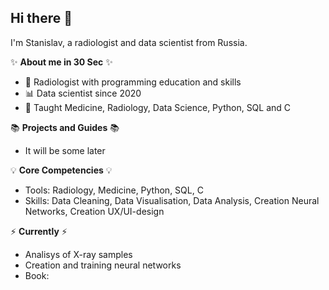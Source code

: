 ## Hi there 👋
I'm Stanislav, a radiologist and data scientist from Russia.

✨ **About me in 30 Sec** ✨
<ul>
<li>🏥 Radiologist with programming education and skills
  <li>📊 Data scientist since 2020
    <li>📝 Taught Medicine, Radiology, Data Science, Python, SQL and C
</ul>

📚 **Projects and Guides** 📚
<ul>
  <li>It will be some later
</ul>

💡 **Core Competencies** 💡
<ul>
  <li>Tools: Radiology, Medicine, Python, SQL, C
    <li>Skills: Data Cleaning, Data Visualisation, Data Analysis, Creation Neural Networks, Creation UX/UI-design
</ul>

⚡ **Currently** ⚡
<ul>
  <li>Analisys of X-ray samples
    <li>Creation and training neural networks
      <li>Book: 
</ul>
<!--

**Stan-create/Stan-create** is a ✨ _special_ ✨ repository because its `README.md` (this file) appears on your GitHub profile.

Here are some ideas to get you started:

- 🔭 I’m currently working on ...
- 🌱 I’m currently learning ...
- 👯 I’m looking to collaborate on ...
- 🤔 I’m looking for help with ...
- 💬 Ask me about ...
- 📫 How to reach me: ...
- 😄 Pronouns: ...
- ⚡ Fun fact: ...
-->
